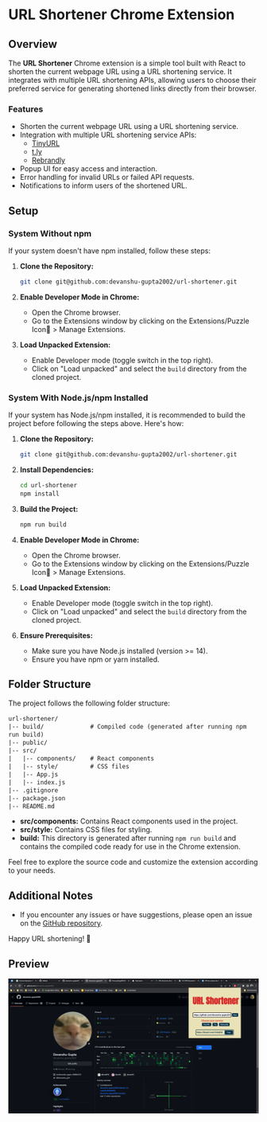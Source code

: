 # URL Shortener Chrome Extension

## Overview

The **URL Shortener** Chrome extension is a simple tool built with React to shorten the current webpage URL using a URL shortening service. It integrates with multiple URL shortening APIs, allowing users to choose their preferred service for generating shortened links directly from their browser.

### Features

- Shorten the current webpage URL using a URL shortening service.
- Integration with multiple URL shortening service APIs:
  - [TinyURL](https://tinyurl.com/app)
  - [t.ly](https://t.ly/docs)
  - [Rebrandly](https://developers.rebrandly.com/docs)
- Popup UI for easy access and interaction.
- Error handling for invalid URLs or failed API requests.
- Notifications to inform users of the shortened URL.

## Setup

### System Without npm

If your system doesn't have npm installed, follow these steps:

1. **Clone the Repository:**
   ```bash
   git clone git@github.com:devanshu-gupta2002/url-shortener.git
   ```

2. **Enable Developer Mode in Chrome:**
   - Open the Chrome browser.
   - Go to the Extensions window by clicking on the Extensions/Puzzle Icon🧩 > Manage Extensions.

3. **Load Unpacked Extension:**
   - Enable Developer mode (toggle switch in the top right).
   - Click on "Load unpacked" and select the `build` directory from the cloned project.

### System With Node.js/npm Installed

If your system has Node.js/npm installed, it is recommended to build the project before following the steps above. Here's how:

1. **Clone the Repository:**
   ```bash
   git clone git@github.com:devanshu-gupta2002/url-shortener.git
   ```

2. **Install Dependencies:**
   ```bash
   cd url-shortener
   npm install
   ```

3. **Build the Project:**
   ```bash
   npm run build
   ```

4. **Enable Developer Mode in Chrome:**
   - Open the Chrome browser.
   - Go to the Extensions window by clicking on the Extensions/Puzzle Icon🧩 > Manage Extensions.

5. **Load Unpacked Extension:**
   - Enable Developer mode (toggle switch in the top right).
   - Click on "Load unpacked" and select the `build` directory from the cloned project.

6. **Ensure Prerequisites:**
   - Make sure you have Node.js installed (version >= 14).
   - Ensure you have npm or yarn installed.

## Folder Structure

The project follows the following folder structure:

```
url-shortener/
|-- build/             # Compiled code (generated after running npm run build)
|-- public/
|-- src/
|   |-- components/    # React components
|   |-- style/         # CSS files
|   |-- App.js
|   |-- index.js
|-- .gitignore
|-- package.json
|-- README.md
```

- **src/components:** Contains React components used in the project.
- **src/style:** Contains CSS files for styling.
- **build:** This directory is generated after running `npm run build` and contains the compiled code ready for use in the Chrome extension.

Feel free to explore the source code and customize the extension according to your needs.

## Additional Notes

- If you encounter any issues or have suggestions, please open an issue on the [GitHub repository](https://github.com/devanshu-gupta2002/url-shortener).

Happy URL shortening! 🚀

## Preview

![URL Shortener Extension](src/style/url-photo.png)
